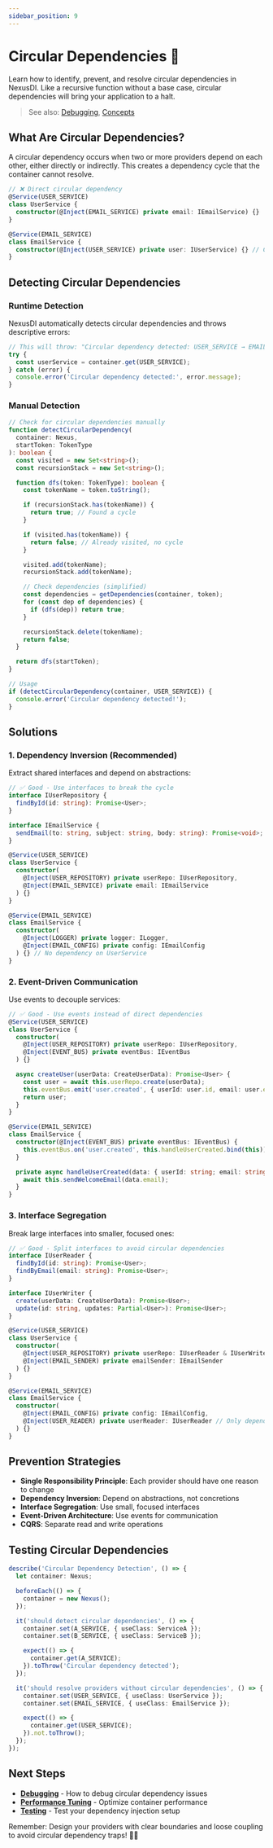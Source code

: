 ```yaml
---
sidebar_position: 9
---
```


# Circular Dependencies 🔄

Learn how to identify, prevent, and resolve circular dependencies in NexusDI. Like a recursive function without a base case, circular dependencies will bring your application to a halt.

> See also: [Debugging](debugging-and-diagnostics), [Concepts](../concepts)

## What Are Circular Dependencies?

A circular dependency occurs when two or more providers depend on each other, either directly or indirectly. This creates a dependency cycle that the container cannot resolve.

```typescript
// ❌ Direct circular dependency
@Service(USER_SERVICE)
class UserService {
  constructor(@Inject(EMAIL_SERVICE) private email: IEmailService) {}
}

@Service(EMAIL_SERVICE)
class EmailService {
  constructor(@Inject(USER_SERVICE) private user: IUserService) {} // Circular!
}
```

## Detecting Circular Dependencies

### Runtime Detection

NexusDI automatically detects circular dependencies and throws descriptive errors:

```typescript
// This will throw: "Circular dependency detected: USER_SERVICE → EMAIL_SERVICE → USER_SERVICE"
try {
  const userService = container.get(USER_SERVICE);
} catch (error) {
  console.error('Circular dependency detected:', error.message);
}
```

### Manual Detection

```typescript
// Check for circular dependencies manually
function detectCircularDependency(
  container: Nexus,
  startToken: TokenType
): boolean {
  const visited = new Set<string>();
  const recursionStack = new Set<string>();

  function dfs(token: TokenType): boolean {
    const tokenName = token.toString();

    if (recursionStack.has(tokenName)) {
      return true; // Found a cycle
    }

    if (visited.has(tokenName)) {
      return false; // Already visited, no cycle
    }

    visited.add(tokenName);
    recursionStack.add(tokenName);

    // Check dependencies (simplified)
    const dependencies = getDependencies(container, token);
    for (const dep of dependencies) {
      if (dfs(dep)) return true;
    }

    recursionStack.delete(tokenName);
    return false;
  }

  return dfs(startToken);
}

// Usage
if (detectCircularDependency(container, USER_SERVICE)) {
  console.error('Circular dependency detected!');
}
```

## Solutions

### 1. Dependency Inversion (Recommended)

Extract shared interfaces and depend on abstractions:

```typescript
// ✅ Good - Use interfaces to break the cycle
interface IUserRepository {
  findById(id: string): Promise<User>;
}

interface IEmailService {
  sendEmail(to: string, subject: string, body: string): Promise<void>;
}

@Service(USER_SERVICE)
class UserService {
  constructor(
    @Inject(USER_REPOSITORY) private userRepo: IUserRepository,
    @Inject(EMAIL_SERVICE) private email: IEmailService
  ) {}
}

@Service(EMAIL_SERVICE)
class EmailService {
  constructor(
    @Inject(LOGGER) private logger: ILogger,
    @Inject(EMAIL_CONFIG) private config: IEmailConfig
  ) {} // No dependency on UserService
}
```

### 2. Event-Driven Communication

Use events to decouple services:

```typescript
// ✅ Good - Use events instead of direct dependencies
@Service(USER_SERVICE)
class UserService {
  constructor(
    @Inject(USER_REPOSITORY) private userRepo: IUserRepository,
    @Inject(EVENT_BUS) private eventBus: IEventBus
  ) {}

  async createUser(userData: CreateUserData): Promise<User> {
    const user = await this.userRepo.create(userData);
    this.eventBus.emit('user.created', { userId: user.id, email: user.email });
    return user;
  }
}

@Service(EMAIL_SERVICE)
class EmailService {
  constructor(@Inject(EVENT_BUS) private eventBus: IEventBus) {
    this.eventBus.on('user.created', this.handleUserCreated.bind(this));
  }

  private async handleUserCreated(data: { userId: string; email: string }) {
    await this.sendWelcomeEmail(data.email);
  }
}
```

### 3. Interface Segregation

Break large interfaces into smaller, focused ones:

```typescript
// ✅ Good - Split interfaces to avoid circular dependencies
interface IUserReader {
  findById(id: string): Promise<User>;
  findByEmail(email: string): Promise<User>;
}

interface IUserWriter {
  create(userData: CreateUserData): Promise<User>;
  update(id: string, updates: Partial<User>): Promise<User>;
}

@Service(USER_SERVICE)
class UserService {
  constructor(
    @Inject(USER_REPOSITORY) private userRepo: IUserReader & IUserWriter,
    @Inject(EMAIL_SENDER) private emailSender: IEmailSender
  ) {}
}

@Service(EMAIL_SERVICE)
class EmailService {
  constructor(
    @Inject(EMAIL_CONFIG) private config: IEmailConfig,
    @Inject(USER_READER) private userReader: IUserReader // Only depends on read operations
  ) {}
}
```

## Prevention Strategies

- **Single Responsibility Principle**: Each provider should have one reason to change
- **Dependency Inversion**: Depend on abstractions, not concretions
- **Interface Segregation**: Use small, focused interfaces
- **Event-Driven Architecture**: Use events for communication
- **CQRS**: Separate read and write operations

## Testing Circular Dependencies

```typescript
describe('Circular Dependency Detection', () => {
  let container: Nexus;

  beforeEach(() => {
    container = new Nexus();
  });

  it('should detect circular dependencies', () => {
    container.set(A_SERVICE, { useClass: ServiceA });
    container.set(B_SERVICE, { useClass: ServiceB });

    expect(() => {
      container.get(A_SERVICE);
    }).toThrow('Circular dependency detected');
  });

  it('should resolve providers without circular dependencies', () => {
    container.set(USER_SERVICE, { useClass: UserService });
    container.set(EMAIL_SERVICE, { useClass: EmailService });

    expect(() => {
      container.get(USER_SERVICE);
    }).not.toThrow();
  });
});
```

## Next Steps

- **[Debugging](debugging-and-diagnostics)** - How to debug circular dependency issues
- **[Performance Tuning](performance-tuning.md)** - Optimize container performance
- **[Testing](../testing.md)** - Test your dependency injection setup

Remember: Design your providers with clear boundaries and loose coupling to avoid circular dependency traps! 🔄✨

